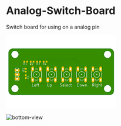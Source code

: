 # Analog-Switch-Board
Switch board for using on a analog pin


![top-view](Taster_Shield_top.png)


![bottom-view](Taster_Shield_bottom.png)
